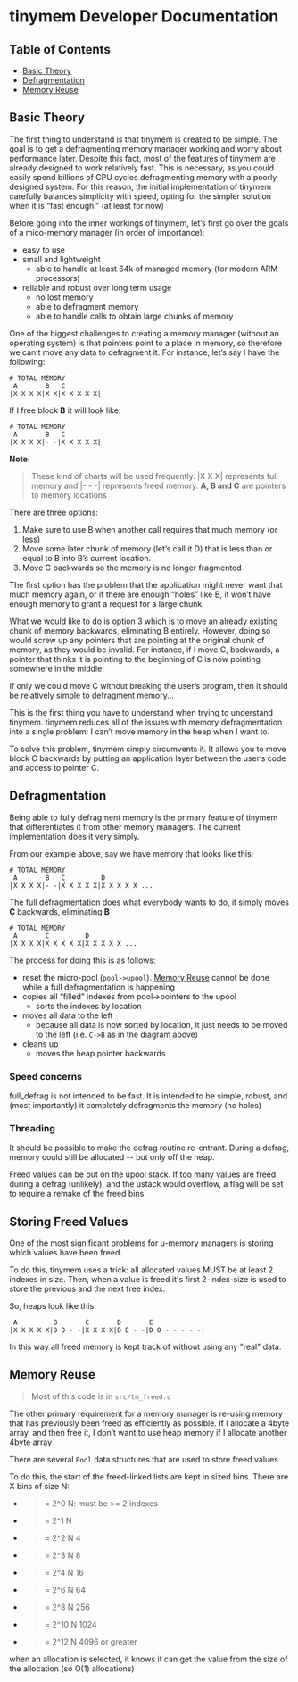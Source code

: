 # tinymem Developer Documentation

## Table of Contents
- [Basic Theory](#basic-theory)
- [Defragmentation](#defragmentation)
- [Memory Reuse](#memory-reuse)


## Basic Theory

The first thing to understand is that tinymem is created to be simple. The goal 
is to get a defragmenting memory manager working and worry about performance 
later. Despite this fact, most of the features of tinymem are already designed 
to work relatively fast. This is necessary, as you could easily spend billions 
of CPU cycles defragmenting memory with a poorly designed system. For this 
reason, the initial implementation of tinymem carefully balances simplicity with 
speed, opting for the simpler solution when it is “fast enough.” (at least for 
now)

Before going into the inner workings of tinymem, let’s first go over the goals 
of a mico-memory manager (in order of importance):

- easy to use
- small and lightweight
    - able to handle at least 64k of managed memory (for modern ARM processors)
- reliable and robust over long term usage
    - no lost memory
    - able to defragment memory
    - able to handle calls to obtain large chunks of memory

One of the biggest challenges to creating a memory manager (without an 
operating system) is that pointers point to a place in memory, so therefore
we can’t move any data to defragment it. For instance, let’s say I have the 
following:

```
# TOTAL MEMORY
 A       B   C
|X X X X|X X|X X X X X|
```

If I free block **B** it will look like:
```
# TOTAL MEMORY
 A       B   C
|X X X X|- -|X X X X X|
```

**Note:**
> These kind of charts will be used frequently. |X X X| represents full memory
> and |- - -| represents freed memory. **A, B and C** are pointers to memory
> locations

There are three options:
 1. Make sure to use B when another call requires that much memory (or less)
 2. Move some later chunk of memory (let’s call it D) that is less than or equal 
      to B into B’s current location.
 3. Move C backwards so the memory is no longer fragmented

The first option has the problem that the application might never want that much 
memory again, or if there are enough “holes” like B, it won’t have enough memory
to grant a request for a large chunk.

What we would like to do is option 3 which is to move an already existing 
chunk of memory backwards, eliminating B entirely. However, doing so would screw 
up any pointers that are pointing at the original chunk of memory, as they would 
be invalid. For instance, if I move C, backwards, a pointer that thinks it is 
pointing to the beginning of C is now pointing somewhere in the middle!

If only we could move C without breaking the user’s program, then it should be 
relatively simple to defragment memory... 

This is the first thing you have to understand when trying to understand 
tinymem. tinymem reduces all of the issues with memory defragmentation into a 
single problem: I can’t move memory in the heap when I want to. 

To solve this problem, tinymem simply circumvents it. It allows you to move 
block C backwards by putting an application layer between the user’s code and 
access to pointer C. 


## Defragmentation

Being able to fully defragment memory is the primary feature of tinymem that
differentiates it from other memory managers. The current implementation does
it very simply. 

From our example above, say we have memory that looks like this:

```
# TOTAL MEMORY
 A       B   C         D
|X X X X|- -|X X X X X|X X X X X ...
```

The full defragmentation does what everybody wants to do, it simply moves **C**
backwards, eliminating **B**

```
# TOTAL MEMORY
 A       C         D
|X X X X|X X X X X|X X X X X ...
```

The process for doing this is as follows:
- reset the micro-pool (`pool->upool`). [Memory Reuse](#memory-reuse) cannot be done
    while a full defragmentation is happening
- copies all “filled” indexes from pool->pointers to the upool
    - sorts the indexes by location
- moves all data to the left
    - because all data is now sorted by location, it just needs to be
        moved to the left (i.e. `C->B` as in the diagram above)
- cleans up
    - moves the heap pointer backwards

### Speed concerns
full_defrag is not intended to be fast. It is intended to be simple,
robust, and (most importantly) it completely defragments the memory
(no holes)


### Threading
It should be possible to make the defrag routine re-entrant. During
a defrag, memory could still be allocated -- but only off the heap.

Freed values can be put on the upool stack. If too many values
are freed during a defrag (unlikely), and the ustack would overflow,
a flag will be set to require a remake of the freed bins


## Storing Freed Values

One of the most significant problems for u-memory managers is storing
which values have been freed.

To do this, tinymem uses a trick: all allocated values MUST be at least
2 indexes in size. Then, when a value is freed it's first 2-index-size
is used to store the previous and the next free index.


So, heaps look like this:
```
 A         B       C       D       E
|X X X X X|0 D - -|X X X X|B E - -|D 0 - - - - -|
```

In this way all freed memory is kept track of without using any "real"
data.


## Memory Reuse

> Most of this code is in `src/tm_freed.c`

The other primary requirement for a memory manager is re-using memory
that has previously been freed as efficiently as possible. If I allocate 
a 4byte array, and then free it, I don’t want to use heap memory if 
I allocate another 4byte array

There are several `Pool` data structures that are used to store freed
values

To do this, the start of the freed-linked lists are kept in sized bins.
There are X bins of size N:
 - >= 2^0 N: must be >= 2 indexes
 - >= 2^1 N
 - >= 2^2 N 4
 - >= 2^3 N 8
 - >= 2^4 N 16
 - >= 2^6 N 64
 - >= 2^8 N 256
 - >= 2^10 N 1024
 - >= 2^12 N 4096 or greater

when an allocation is selected, it knows it can get the value from the 
size of the allocation (so O(1) allocations)
